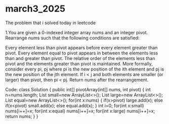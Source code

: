# march3_2025
The problem that i solved today in leetcode

1.You are given a 0-indexed integer array nums and an integer pivot. Rearrange nums such that the following conditions are satisfied:

Every element less than pivot appears before every element greater than pivot.
Every element equal to pivot appears in between the elements less than and greater than pivot.
The relative order of the elements less than pivot and the elements greater than pivot is maintained.
More formally, consider every pi, pj where pi is the new position of the ith element and pj is the new position of the jth element. If i < j and both elements are smaller (or larger) than pivot, then pi < pj.
Return nums after the rearrangement.

Code:
class Solution {
    public int[] pivotArray(int[] nums, int pivot) {
        int n=nums.length;
        List<Integer> small=new ArrayList<>();
        List<Integer> large=new ArrayList<>();
        List<Integer> equal=new ArrayList<>();
        for(int x:nums)
        {
            if(x>pivot)
                large.add(x);
            else if(x<pivot)
                small.add(x);
            else
                equal.add(x);
        }
        int i=0;
        for(int x:small)
            nums[i++]=x;
        for(int x:equal)
            nums[i++]=x;
        for(int x:large)
            nums[i++]=x;
        return nums;
    }
}
